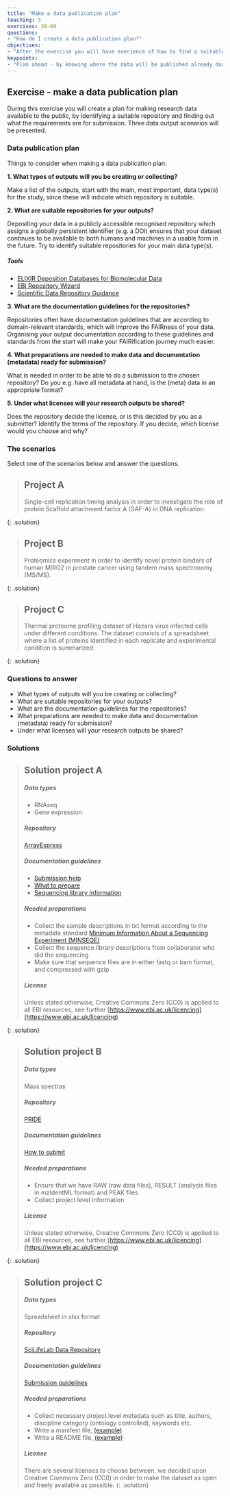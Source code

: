 ```yaml
---
title: "Make a data publication plan"
teaching: 5
exercises: 30-60
questions:
- "How do I create a data publication plan?"
objectives:
- "After the exercise you will have exerience of how to find a suitable repository, and to find out what is required for a submission"
keypoints:
- "Plan ahead - by knowing where the data will be published already during the project, the data and metadata can be formatted according to the repository's requirements, thus reducing the labour when submitting"
---
```

<!-- 
Present the exercise, purpose, how
Present expected outcome, how to create the plan
Present the 3 scenarios
Present solutions
-->
## Exercise - make a data publication plan
During this exercise you will create a plan for making research data available to the public, by identifying a suitable repository and finding out what the requirements are for submission. Three data output scenarios will be presented.

### Data publication plan
Things to consider when making a data publication plan:

**1. What types of outputs will you be creating or collecting?**

Make a list of the outputs, start with the main, most important, data type(s) for the study, since these will indicate which repository is suitable.

**2. What are suitable repositories for your outputs?**

Depositing your data in a publicly accessible recognised repository which assigns a globally persistent identifier (e.g. a DOI) ensures that your dataset continues to be available to both humans and machines in a usable form in the future.
Try to identify suitable repositories for your main data type(s).

##### Tools
* [ELIXIR Deposition Databases for Biomolecular Data](https://www.elixir-europe.org/platforms/data/elixir-deposition-databases)
* [EBI Repository Wizard](https://www.ebi.ac.uk/submission/)
* [Scientific Data Repository Guidance](https://www.nature.com/sdata/policies/repositories#life)

**3. What are the documentation guidelines for the repositories?**

Repositories often have documentation guidelines that are according to domain-relevant standards, which will improve the FAIRness of your data. Organising your output documentation according to these guidelines and standards from the start will make your FAIRification journey much easier.

**4. What preparations are needed to make data and documentation (metadata) ready for submission?**

What is needed in order to be able to do a submission to the chosen repository? Do you e.g. have all metadata at hand, is the (meta) data in an appropriate format?
<!-- not sure what we aim for in this section -->

**5. Under what licenses will your research outputs be shared?**

Does the repository decide the license, or is this decided by you as a submitter? Identify the terms of the repository. If you decide, which license would you choose and why?
<!-- is this accurate? -->

### The scenarios
Select one of the scenarios below and answer the questions.
<!-- for each project, present a brief description of the research question and the main outcomes; data types, excel sheets, analysis scripts? -->

> ## Project A <!-- ArrayExpress -->
> <!-- https://www.ebi.ac.uk/arrayexpress/experiments/E-MTAB-10234/ -->
> Single-cell replication timing analysis in order to investigate the role of protein Scaffold attachment factor A (SAF-A) in DNA replication.  
> <!-- details of output are needed, how ensure that ENA will not be the choice? we need some expression data -->
{: .solution}

> ## Project B <!-- PRIDE -->
> <!-- https://www.ebi.ac.uk/pride/archive/projects/PXD029490 -->
> Proteomics experiment in order to identify novel protein binders of human MIRO2 in prostate cancer using tandem mass spectronomy (MS/MS).
> <!-- keywords needed for the ENA repo wizard: protein data -> mass spectrometry -> proteomics -->
{: .solution}

> ## Project C <!-- SLL Figshare -->
> <!-- https://scilifelab.figshare.com/articles/dataset/Thermal_Proteome_Profiling_dataset_from_Hazara_virus_infected_SW13_cells_treated_with_DMSO_or_antiviral_inhibitor_20_M_TH6744_/13089023 -->
> Thermal proteome profiling dataset of Hazara virus infected cells under different conditions. The dataset consists of a spreadsheet where a list of proteins identified in each replicate and experimental condition is summarized. 
> <!-- how describe so that it indicates that a general purpose repo might be a good choice? --> 
{: .solution}

### Questions to answer
* What types of outputs will you be creating or collecting?
* What are suitable repositories for your outputs?
* What are the documentation guidelines for the repositories?  
* What preparations are needed to make data and documentation (metadata) ready for submission?
* Under what licenses will your research outputs be shared?

### Solutions
  > ## Solution project A <!-- ArrayExpress -->
  > ##### Data types
  > * RNAseq
  > * Gene expression
  >
  > ##### Repository 
  > [ArrayExpress](https://www.ebi.ac.uk/arrayexpress/)
  >
  > ##### Documentation guidelines
  > * [Submission help](https://www.ebi.ac.uk/arrayexpress/help/submissions_overview.html)
  > * [What to prepare](https://www.ebi.ac.uk/fg/annotare/help/what_to_submit.html#what_to_prepare)
  > * [Sequencing library information](https://www.ebi.ac.uk/fg/annotare/help/seq_lib_spec.html) 
  >
  > ##### Needed preparations
  > * Collect the sample descriptions in txt format according to the metadata standard [Minimum Information About a Sequencing Experiment (MINSEQE)](http://fged.org/projects/minseqe/)
  > * Collect the sequence library descriptions from collaborator who did the sequencing
  > * Make sure that sequence files are in either fastq or bam format, and compressed with gzip
  >
  > ##### License
  > Unless stated otherwise, Creative Commons Zero (CC0) is applied to all EBI resources, see further [https://www.ebi.ac.uk/licencing](https://www.ebi.ac.uk/licencing)
  >
  {: .solution}

  > ## Solution project B <!-- PRIDE -->
  > ##### Data types
  > Mass spectras
  >
  > ##### Repository 
  > [PRIDE](https://www.ebi.ac.uk/pride/)
  >
  > ##### Documentation guidelines
  > [How to submit](https://www.ebi.ac.uk/pride/markdownpage/submitdatapage#prepare_submission)
  >
  > ##### Needed preparations
  > * Ensure that we have RAW (raw data files), RESULT (analysis files in mzIdentML format) and PEAK files
  > * Collect project level information
  > <!-- what else? -->
  >
  > ##### License
  > Unless stated otherwise, Creative Commons Zero (CC0) is applied to all EBI resources, see further [https://www.ebi.ac.uk/licencing](https://www.ebi.ac.uk/licencing)
  > 
  {: .solution}

  > ## Solution project C <!-- SLL Figshare -->
  > ##### Data types
  > Spreadsheet in xlsx format
  >
  > ##### Repository 
  > [SciLifeLab Data Repository](https://scilifelab.figshare.com/)
  >
  > ##### Documentation guidelines
  > [Submission guidelines](https://www.scilifelab.se/data/repository/submission/)
  >
  > ##### Needed preparations
  > * Collect necessary project level metadata such as title, authors, discipline category (ontology controlled), keywords etc.
  > * Write a manifest file, [(example)](https://www.scilifelab.se/wp-content/uploads/2021/10/MANIFEST.txt)
  > * Write a README file, [(example)](https://www.scilifelab.se/wp-content/uploads/2021/10/README-1.txt)
  >
  > ##### License
  > There are several licenses to choose between, we decided upon Creative Commons Zero (CC0) in order to make the dataset as open and freely available as possible. 
  {: .solution}

